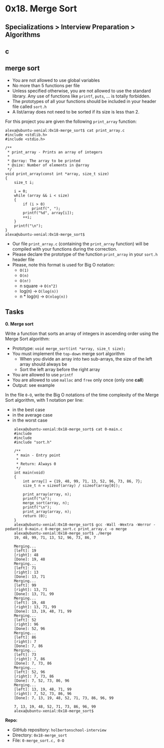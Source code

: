 # 0x18. Merge Sort
## Specializations > Interview Preparation > Algorithms
## c
## merge sort

* You are not allowed to use global variables
* No more than 5 functions per file
* Unless specified otherwise, you are not allowed to use the standard library. Any use of functions like `printf`, `puts`, … is totally forbidden.
* The prototypes of all your functions should be included in your header file called `sort.h`
* A list/array does not need to be sorted if its size is less than 2.

For this project you are given the following `print_array` function:
```
alexa@ubuntu-xenial:0x18-merge_sort$ cat print_array.c
#include <stdlib.h>
#include <stdio.h>

/**
 * print_array - Prints an array of integers
 *
 * @array: The array to be printed
 * @size: Number of elements in @array
 */
void print_array(const int *array, size_t size)
{
    size_t i;

    i = 0;
    while (array && i < size)
    {
        if (i > 0)
            printf(", ");
        printf("%d", array[i]);
        ++i;
    }
    printf("\n");
}
alexa@ubuntu-xenial:0x18-merge_sort$
```
* Our file `print_array.c` (containing the `print_array` function) will be compiled with your functions during the correction.
* Please declare the prototype of the function `print_array` in your `sort.h` header file
* Please, note this format is used for Big O notation:
    * `O(1)`
    * `O(n)`
    * `O(n!)`
    * n square -> `O(n^2)`
    * log(n) -> `O(log(n))`
    * n * log(n) -> `O(nlog(n))`

## Tasks
**0. Merge sort**

Write a function that sorts an array of integers in ascending order using the Merge Sort algorithm:

*   Prototype: `void merge_sort(int *array, size_t size);`
*   You must implement the `top-down` merge sort algorithm
    *   When you divide an array into two sub-arrays, the size of the left array should always be 
    *   Sort the left array before the right array
*   You are allowed to use `printf`
*   You are allowed to use `malloc` and `free` only once (only one **call**)
*   Output: see example

In the file `0-O`, write the Big O notations of the time complexity of the Merge Sort algorithm, with 1 notation per line:

*   in the best case
*   in the average case
*   in the worst case
```
    alexa@ubuntu-xenial:0x18-merge_sort$ cat 0-main.c
    #include 
    #include 
    #include "sort.h"

    /**
     * main - Entry point
     *
     * Return: Always 0
     */
    int main(void)
    {
        int array[] = {19, 48, 99, 71, 13, 52, 96, 73, 86, 7};
        size_t n = sizeof(array) / sizeof(array[0]);

        print_array(array, n);
        printf("\n");
        merge_sort(array, n);
        printf("\n");
        print_array(array, n);
        return (0);
    }
    alexa@ubuntu-xenial:0x18-merge_sort$ gcc -Wall -Wextra -Werror -pedantic 0-main.c 0-merge_sort.c print_array.c -o merge
    alexa@ubuntu-xenial:0x18-merge_sort$ ./merge
    19, 48, 99, 71, 13, 52, 96, 73, 86, 7

    Merging...
    [left]: 19
    [right]: 48
    [Done]: 19, 48
    Merging...
    [left]: 71
    [right]: 13
    [Done]: 13, 71
    Merging...
    [left]: 99
    [right]: 13, 71
    [Done]: 13, 71, 99
    Merging...
    [left]: 19, 48
    [right]: 13, 71, 99
    [Done]: 13, 19, 48, 71, 99
    Merging...
    [left]: 52
    [right]: 96
    [Done]: 52, 96
    Merging...
    [left]: 86
    [right]: 7
    [Done]: 7, 86
    Merging...
    [left]: 73
    [right]: 7, 86
    [Done]: 7, 73, 86
    Merging...
    [left]: 52, 96
    [right]: 7, 73, 86
    [Done]: 7, 52, 73, 86, 96
    Merging...
    [left]: 13, 19, 48, 71, 99
    [right]: 7, 52, 73, 86, 96
    [Done]: 7, 13, 19, 48, 52, 71, 73, 86, 96, 99

    7, 13, 19, 48, 52, 71, 73, 86, 96, 99
    alexa@ubuntu-xenial:0x18-merge_sort$
```

**Repo:**
*   GitHub repository: `holbertonschool-interview`
*   Directory: `0x18-merge_sort`
*   File: `0-merge_sort.c, 0-O`
